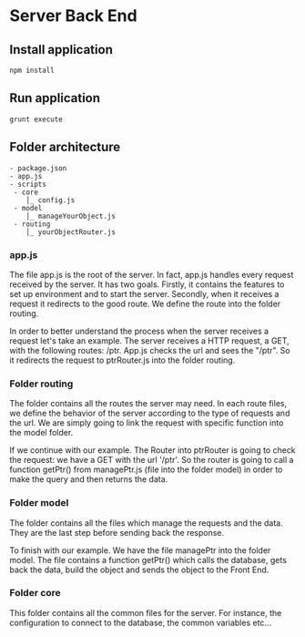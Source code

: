 # Server Back End

## Install application

```
npm install
```

## Run application

```
grunt execute
```


## Folder architecture 

```
- package.json
- app.js
- scripts
 - core
    │_ config.js 
 - model
    │_ manageYourObject.js
 - routing
    │_ yourObjectRouter.js
```

### app.js

The file app.js is the root of the server. In fact, app.js handles every request received by the server. It has two goals. Firstly, it contains the features to set up environment and to start the server. Secondly, when it receives a request it redirects to the good route. We define the route into the folder routing.

In order to better understand the process when the server receives a request let's take an example.
The server receives a HTTP request, a GET, with the following routes: /ptr. App.js checks the url and sees the "/ptr". So it redirects the request to ptrRouter.js into the folder routing.

### Folder routing

The folder contains all the routes the server may need. In each route files, we define the behavior of the server according to the type of requests and the url. We are simply going to link the request with specific function into the model folder. 

If we continue with our example. The Router into ptrRouter is going to check the request: we have a GET with the url '/ptr'. So the router is going to call a function getPtr() from managePtr.js (file into the folder model) in order to make the query and then returns the data.

### Folder model

The folder contains all the files which manage the requests and the data. They are the last step before sending back the response. 

To finish with our example. We have the file managePtr into the folder model. The file contains a function getPtr() which calls the database, gets back the data, build the object and sends the object to the Front End.

### Folder core

This folder contains all the common files for the server. For instance, the configuration to connect to the database, the common variables etc... 